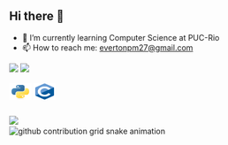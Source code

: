 ## Hi there 👋

- 🌱 I’m currently learning Computer Science at PUC-Rio
- 📫 How to reach me: evertonpm27@gmail.com

 

<div>
  <img height=180em src="https://github-readme-stats.vercel.app/api?username=xXeverton&show_icons=true&theme=default">
  <img height=180em  src="https://github-readme-stats.vercel.app/api/top-langs/?username=xXeverton&layout=compact">
</div>

<div style="display: inline_block"><br>
  <img align="center" alt="Ton-Python" height="30" width="40" src="https://raw.githubusercontent.com/devicons/devicon/master/icons/python/python-original.svg">
  <img align="center" alt="Ton-C" height="30" width="40" src="https://raw.githubusercontent.com/devicons/devicon/master/icons/c/c-original.svg">
</div>

##

<div>
<a href="https://www.linkedin.com/in/everton-pereira-militão-40aa42232" target="_blank"><img src="https://img.shields.io/badge/-LinkedIn-%230077B5?style=for-the-badge&logo=linkedin&logoColor=white" target="_blank"></a> 
  
</div>

<picture>
  <source media="(prefers-color-scheme: dark)" srcset="https://raw.githubusercontent.com/YourUser/YourUser/output/github-contribution-grid-snake-dark.svg">
  <source media="(prefers-color-scheme: light)" srcset="https://raw.githubusercontent.com/YourUser/YourUser/output/github-contribution-grid-snake.svg">
  <img alt="github contribution grid snake animation" src="https://raw.githubusercontent.com/YourUser/YourUser/output/github-contribution-grid-snake.svg">
</picture>
